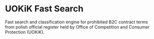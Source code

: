 UOKiK Fast Search
=================

Fast search and classification engine for prohibited B2C contract terms from polish official register held by Office of Competition and Consumer Protection (UOKiK).